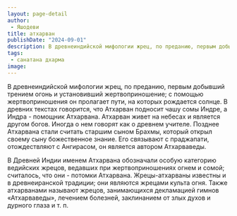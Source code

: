 ```yaml
---
layout: page-detail
author:
 - Яшодеви
title: атхарван
publishDate: "2024-09-01"
description: В древнеиндийской мифологии жрец, по преданию, первым добывший трением огонь и установивший жертвоприношение; с помощью жертвоприношения он пролагает пути, на которых рождается солнце. В древних текстах говорится, что Атхарван подносит чашу сомы Индре, а Индра - помощник Атхарвана. Атхарван живет на небесах и является другом богов. Иногда о нем говорят как о древнем учителе. Позднее Атхарвана стали считать старшим сыном Брахмы, который открыл своему сыну божественное знание. Его связывают с праджапати, отождествляют с Ангирасом, он является автором Атхарваведы.
tags:
 - санатана дхарма
image: 
---
```


В древнеиндийской мифологии жрец, по преданию, первым добывший трением огонь и установивший жертвоприношение; с помощью жертвоприношения он пролагает пути, на которых рождается солнце. В древних текстах говорится, что Атхарван подносит чашу сомы Индре, а Индра - помощник Атхарвана. Атхарван живет на небесах и является другом богов. Иногда о нем говорят как о древнем учителе. Позднее Атхарвана стали считать старшим сыном Брахмы, который открыл своему сыну божественное знание. Его связывают с праджапати, отождествляют с Ангирасом, он является автором Атхарваведы.


В Древней Индии именем Атхарвана обозначали особую категорию ведийских жрецов, ведавших при жертвоприношениях огнем и сомой; считалось, что они - потомки Атхарвана. Жрецы-атхарваны известны и в древнеиранской традиции; они являются жрецами культа огня. Также атхарванами называют жрецов, занимающихся декламацией гимнов «Атхарваведы», лечением болезней, заклинанием от злых духов и дурного глаза и т.&nbsp;п.&nbsp;


